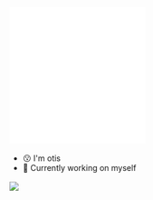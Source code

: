 ![](./image.svg)

- 😗 I'm otis 
- 🔭 Currently working on myself

<img align="center" src="https://github-readme-stats.vercel.app/api/<CARD_TYPE>/?username=<USERNAME>&theme=<THEME_NAME>" />
